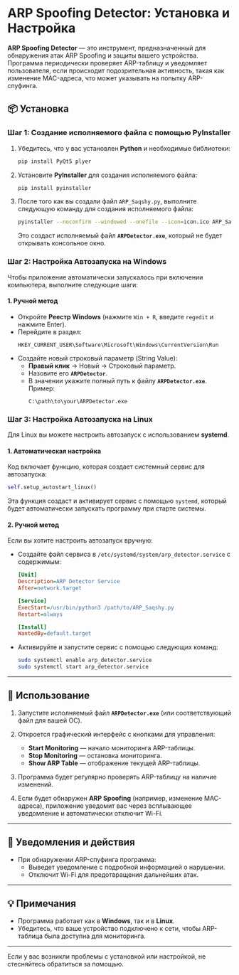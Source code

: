 # ARP Spoofing Detector: Установка и Настройка

**ARP Spoofing Detector** — это инструмент, предназначенный для обнаружения атак ARP Spoofing и защиты вашего устройства. Программа периодически проверяет ARP-таблицу и уведомляет пользователя, если происходит подозрительная активность, такая как изменение MAC-адреса, что может указывать на попытку ARP-спуфинга.

## 📦 Установка

### Шаг 1: Создание исполняемого файла с помощью **PyInstaller**

1. Убедитесь, что у вас установлен **Python** и необходимые библиотеки:
   ```bash
   pip install PyQt5 plyer
   ```

2. Установите **PyInstaller** для создания исполняемого файла:
   ```bash
   pip install pyinstaller
   ```

3. После того как вы создали файл `ARP_Saqshy.py`, выполните следующую команду для создания исполняемого файла:
   ```bash
   pyinstaller --noconfirm --windowed --onefile --icon=icon.ico ARP_Saqshy.py
   ```
   Это создаст исполняемый файл **`ARPDetector.exe`**, который не будет открывать консольное окно.

### Шаг 2: Настройка Автозапуска на **Windows**

Чтобы приложение автоматически запускалось при включении компьютера, выполните следующие шаги:

#### 1. Ручной метод

- Откройте **Реестр Windows** (нажмите `Win + R`, введите `regedit` и нажмите Enter).
- Перейдите в раздел:
  ```
  HKEY_CURRENT_USER\Software\Microsoft\Windows\CurrentVersion\Run
  ```
- Создайте новый строковый параметр (String Value):
  - **Правый клик** → Новый → Строковый параметр.
  - Назовите его **`ARPDetector`**.
  - В значении укажите полный путь к файлу **`ARPDetector.exe`**. Пример:
    ```
    C:\path\to\your\ARPDetector.exe
    ```

### Шаг 3: Настройка Автозапуска на **Linux**

Для Linux вы можете настроить автозапуск с использованием **systemd**.

#### 1. Автоматическая настройка

Код включает функцию, которая создает системный сервис для автозапуска:
```python
self.setup_autostart_linux()
```
Эта функция создаст и активирует сервис с помощью `systemd`, который будет автоматически запускать программу при старте системы.

#### 2. Ручной метод

Если вы хотите настроить автозапуск вручную:

- Создайте файл сервиса в `/etc/systemd/system/arp_detector.service` с содержимым:
  ```ini
  [Unit]
  Description=ARP Detector Service
  After=network.target

  [Service]
  ExecStart=/usr/bin/python3 /path/to/ARP_Saqshy.py
  Restart=always

  [Install]
  WantedBy=default.target
  ```

- Активируйте и запустите сервис с помощью следующих команд:
  ```bash
  sudo systemctl enable arp_detector.service
  sudo systemctl start arp_detector.service
  ```

---

## 🚀 Использование

1. Запустите исполняемый файл **`ARPDetector.exe`** (или соответствующий файл для вашей ОС).
2. Откроется графический интерфейс с кнопками для управления:
   - **Start Monitoring** — начало мониторинга ARP-таблицы.
   - **Stop Monitoring** — остановка мониторинга.
   - **Show ARP Table** — отображение текущей ARP-таблицы.
   
3. Программа будет регулярно проверять ARP-таблицу на наличие изменений.

4. Если будет обнаружен **ARP Spoofing** (например, изменение MAC-адреса), приложение уведомит вас через всплывающее уведомление и автоматически отключит Wi-Fi.

---

## 🔔 Уведомления и действия

- При обнаружении ARP-спуфинга программа:
  - Выведет уведомление с подробной информацией о нарушении.
  - Отключит Wi-Fi для предотвращения дальнейших атак.

---

## 💡 Примечания

- Программа работает как в **Windows**, так и в **Linux**.
- Убедитесь, что ваше устройство подключено к сети, чтобы ARP-таблица была доступна для мониторинга.

---

Если у вас возникли проблемы с установкой или настройкой, не стесняйтесь обратиться за помощью.

